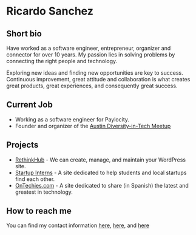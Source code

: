 # Ricardo Sanchez

## Short bio

Have worked as a software engineer, entrepreneur, organizer and connector for over 10 years. My passion lies in solving problems by connecting the right people and technology.

Exploring new ideas and finding new opportunities are key to success. Continuous improvement, great attitude and collaboration is what creates great products, great experiences, and consequently great success.

## Current Job

* Working as a software engineer for Paylocity.
* Founder and organizer of the [Austin Diversity-in-Tech Meetup](https://www.meetup.com/Austin-Tech-Meetup/)

## Projects

* [RethinkHub](http://rethinkhub.com) - We can create, manage, and maintain your WordPress site.
* [Startup Interns](http://startupinterns.co) - A site dedicated to help students and local startups find each other.
* [OnTechies.com](https://ontechies.com) - A site dedicated to share (in Spanish) the latest and greatest in technology.

## How to reach me

You can find my contact information [here](https://ricardodsanchez.com/contact/), [here](https://twitter.com/ricky), and [here](https://www.linkedin.com/in/ricardodsanchez/)

